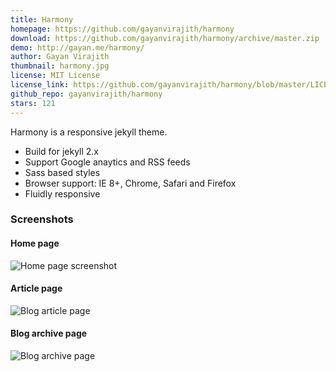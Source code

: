 ```yaml
---
title: Harmony
homepage: https://github.com/gayanvirajith/harmony
download: https://github.com/gayanvirajith/harmony/archive/master.zip
demo: http://gayan.me/harmony/
author: Gayan Virajith
thumbnail: harmony.jpg
license: MIT License
license_link: https://github.com/gayanvirajith/harmony/blob/master/LICENSE.md
github_repo: gayanvirajith/harmony
stars: 121
---
```


Harmony is a responsive jekyll theme.

- Build for jekyll 2.x
- Support Google anaytics and RSS feeds
- Sass based styles
- Browser support: IE 8+, Chrome, Safari and Firefox
- Fluidly responsive

### Screenshots

#### Home page

![Home page screenshot](https://raw.githubusercontent.com/gayanvirajith/harmony/master/assets/css/images/harmony-home-page.png "Desktop screen")

#### Article page

![Blog article page](https://raw.githubusercontent.com/gayanvirajith/harmony/master/assets/css/images/harmony.png "Blog article page")

#### Blog archive page

![Blog archive page](https://raw.githubusercontent.com/gayanvirajith/harmony/master/assets/css/images/harmony-blog-page.png "Blog archive page")
